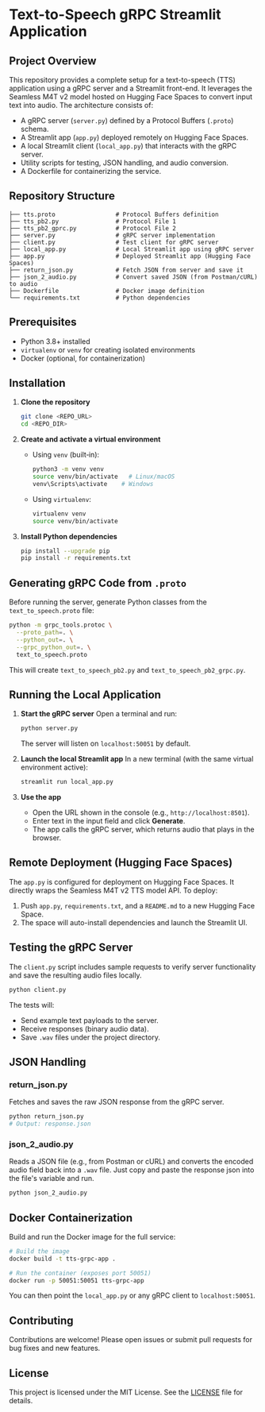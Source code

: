 # Text-to-Speech gRPC Streamlit Application

## Project Overview

This repository provides a complete setup for a text-to-speech (TTS) application using a gRPC server and a Streamlit front-end. It leverages the Seamless M4T v2 model hosted on Hugging Face Spaces to convert input text into audio. The architecture consists of:

- A gRPC server (`server.py`) defined by a Protocol Buffers (`.proto`) schema.
- A Streamlit app (`app.py`) deployed remotely on Hugging Face Spaces.
- A local Streamlit client (`local_app.py`) that interacts with the gRPC server.
- Utility scripts for testing, JSON handling, and audio conversion.
- A Dockerfile for containerizing the service.

## Repository Structure

```
├── tts.proto                 # Protocol Buffers definition
├── tts_pb2.py                # Protocol File 1
├── tts_pb2_gprc.py           # Protocol File 2
├── server.py                 # gRPC server implementation
├── client.py                 # Test client for gRPC server
├── local_app.py              # Local Streamlit app using gRPC server
├── app.py                    # Deployed Streamlit app (Hugging Face Spaces)
├── return_json.py            # Fetch JSON from server and save it
├── json_2_audio.py           # Convert saved JSON (from Postman/cURL) to audio
├── Dockerfile                # Docker image definition
└── requirements.txt          # Python dependencies
```

## Prerequisites

- Python 3.8+ installed
- `virtualenv` or `venv` for creating isolated environments
- Docker (optional, for containerization)

## Installation

1. **Clone the repository**
   ```bash
   git clone <REPO_URL>
   cd <REPO_DIR>
   ```

2. **Create and activate a virtual environment**

   - Using `venv` (built‑in):
     ```bash
     python3 -m venv venv
     source venv/bin/activate   # Linux/macOS
     venv\Scripts\activate    # Windows
     ```

   - Using `virtualenv`:
     ```bash
     virtualenv venv
     source venv/bin/activate
     ```

3. **Install Python dependencies**
   ```bash
   pip install --upgrade pip
   pip install -r requirements.txt
   ```

## Generating gRPC Code from `.proto`

Before running the server, generate Python classes from the `text_to_speech.proto` file:

```bash
python -m grpc_tools.protoc \
  --proto_path=. \
  --python_out=. \
  --grpc_python_out=. \
  text_to_speech.proto
```

This will create `text_to_speech_pb2.py` and `text_to_speech_pb2_grpc.py`.

## Running the Local Application

1. **Start the gRPC server**
   Open a terminal and run:
   ```bash
   python server.py
   ```
   The server will listen on `localhost:50051` by default.

2. **Launch the local Streamlit app**
   In a new terminal (with the same virtual environment active):
   ```bash
   streamlit run local_app.py
   ```

3. **Use the app**
   - Open the URL shown in the console (e.g., `http://localhost:8501`).
   - Enter text in the input field and click **Generate**.
   - The app calls the gRPC server, which returns audio that plays in the browser.

## Remote Deployment (Hugging Face Spaces)

The `app.py` is configured for deployment on Hugging Face Spaces. It directly wraps the Seamless M4T v2 TTS model API. To deploy:

1. Push `app.py`, `requirements.txt`, and a `README.md` to a new Hugging Face Space.
2. The space will auto-install dependencies and launch the Streamlit UI.

## Testing the gRPC Server

The `client.py` script includes sample requests to verify server functionality and save the resulting audio files locally.

```bash
python client.py
```

The tests will:

- Send example text payloads to the server.
- Receive responses (binary audio data).
- Save `.wav` files under the project directory.

## JSON Handling

### return_json.py

Fetches and saves the raw JSON response from the gRPC server.

```bash
python return_json.py
# Output: response.json
```

### json_2_audio.py

Reads a JSON file (e.g., from Postman or cURL) and converts the encoded audio field back into a `.wav` file.
Just copy and paste the response json into the file's variable and run.

```bash
python json_2_audio.py 
```

## Docker Containerization

Build and run the Docker image for the full service:

```bash
# Build the image
docker build -t tts-grpc-app .

# Run the container (exposes port 50051)
docker run -p 50051:50051 tts-grpc-app
```

You can then point the `local_app.py` or any gRPC client to `localhost:50051`.

## Contributing

Contributions are welcome! Please open issues or submit pull requests for bug fixes and new features.

## License

This project is licensed under the MIT License. See the [LICENSE](LICENSE) file for details.


